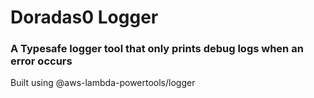 # Doradas0 Logger
### A Typesafe logger tool that only prints debug logs when an error occurs
Built using @aws-lambda-powertools/logger
